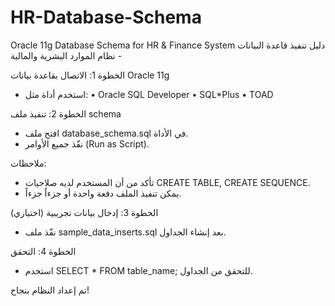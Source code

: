# HR-Database-Schema
Oracle 11g Database Schema for HR &amp; Finance System
دليل تنفيذ قاعدة البيانات - نظام الموارد البشرية والمالية

الخطوة 1: الاتصال بقاعدة بيانات Oracle 11g
- استخدم أداة مثل:
  • Oracle SQL Developer
  • SQL*Plus
  • TOAD

الخطوة 2: تنفيذ ملف schema
- افتح ملف database_schema.sql في الأداة.
- نفّذ جميع الأوامر (Run as Script).

ملاحظات:
- تأكد من أن المستخدم لديه صلاحيات CREATE TABLE, CREATE SEQUENCE.
- يمكن تنفيذ الملف دفعة واحدة أو جزءاً جزءاً.

الخطوة 3: إدخال بيانات تجريبية (اختياري)
- نفّذ ملف sample_data_inserts.sql بعد إنشاء الجداول.

الخطوة 4: التحقق
- استخدم SELECT * FROM table_name; للتحقق من الجداول.

تم إعداد النظام بنجاح!
